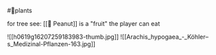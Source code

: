 #🌿plants

for tree see:
[[🥜 Peanut]] is a "fruit" the player can eat




![[h0619g16207259183983-thumb.jpg]]
![[Arachis_hypogaea_-_Köhler–s_Medizinal-Pflanzen-163.jpg]]